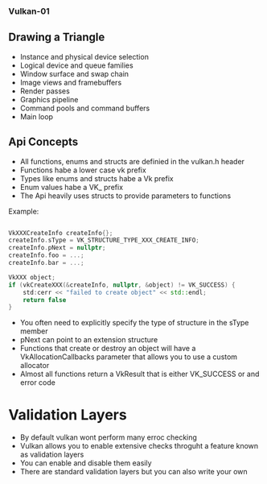 ### Vulkan-01

## Drawing a Triangle
- Instance and physical device selection
- Logical device and queue families
- Window surface and swap chain
- Image views and framebuffers
- Render passes
- Graphics pipeline
- Command pools and command buffers
- Main loop

## Api Concepts
- All functions, enums and structs are definied in the vulkan.h header
- Functions habe a lower case vk prefix
- Types like enums and structs habe a Vk prefix
- Enum values habe a VK_ prefix
- The Api heavily uses structs to provide parameters to functions

Example:
```c++ 

VkXXXCreateInfo createInfo{};
createInfo.sType = VK_STRUCTURE_TYPE_XXX_CREATE_INFO;
createInfo.pNext = nullptr;
createInfo.foo = ...;
createInfo.bar = ...;

VkXXX object;
if (vkCreateXXX(&createInfo, nullptr, &object) != VK_SUCCESS) {
    std:cerr << "failed to create object" << std::endl;
    return false
}
```

- You often need to explicitly specify the type of structure in the sType member
- pNext can point to an extension structure 
- Functions that create or destroy an object will have a VkAllocationCallbacks parameter that allows you to use a custom allocator
- Almost all functions return a VkResult that is either VK_SUCCESS or and error code

# Validation Layers
- By default vulkan wont perform many erroc checking
- Vulkan allows you to enable extensive checks throguht a feature known as validation layers
- You can enable and disable them easily
- There are standard validation layers but you can also write your own

